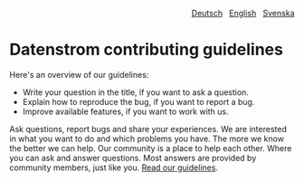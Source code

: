 <p align="right"><a href="CONTRIBUTING-de.md">Deutsch</a> &nbsp; <a href="CONTRIBUTING.md">English</a> &nbsp; <a href="CONTRIBUTING-sv.md">Svenska</a></p>

# Datenstrom contributing guidelines

Here's an overview of our guidelines:

- Write your question in the title, if you want to ask a question.
- Explain how to reproduce the bug, if you want to report a bug.
- Improve available features, if you want to work with us.

Ask questions, report bugs and share your experiences. We are interested in what you want to do and which problems you have. The more we know the better we can help. Our community is a place to help each other. Where you can ask and answer questions. Most answers are provided by community members, just like you. [Read our guidelines](https://datenstrom.se/yellow/help/contributing-guidelines).
